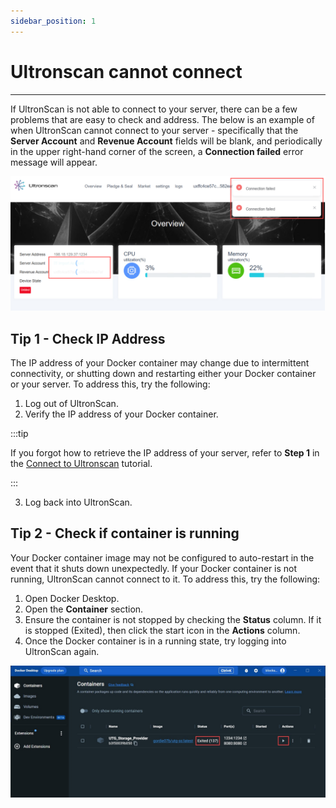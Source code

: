 ```yaml
---
sidebar_position: 1
---
```

# Ultronscan cannot connect
---
If UltronScan is not able to connect to your server, there can be a few problems that are easy to check
and address.  The below is an example of when UltronScan cannot connect to your server - specifically
that the **Server Account** and **Revenue Account** fields will be blank, and periodically in the upper
right-hand corner of the screen, a **Connection failed** error message will appear.

![img.png](Connection_Failed.png)

## Tip 1 - Check IP Address

The IP address of your Docker container may change due to intermittent connectivity, or shutting down and restarting
either your Docker container or your server.  To address this, try the following:

1. Log out of UltronScan.
2. Verify the IP address of your Docker container.

:::tip

If you forgot how to retrieve the IP address of your server, refer to **Step 1** in the
[Connect to Ultronscan](..%2Fbecome-a-storage-provider%2Fconnecting-to-ultronscan.md) tutorial.

:::

3. Log back into UltronScan.

## Tip 2 - Check if container is running

Your Docker container image may not be configured to auto-restart in the event that it shuts down unexpectedly.
If your Docker container is not running, UltronScan cannot connect to it.  To address this, try the following:

1. Open Docker Desktop.
2. Open the **Container** section.
3. Ensure the container is not stopped by checking the **Status** column.  If it is stopped (Exited), then click
   the start icon in the **Actions** column.
4. Once the Docker container is in a running state, try logging into UltronScan again.

![Docker_Stopped.png](Docker_Stopped.png)